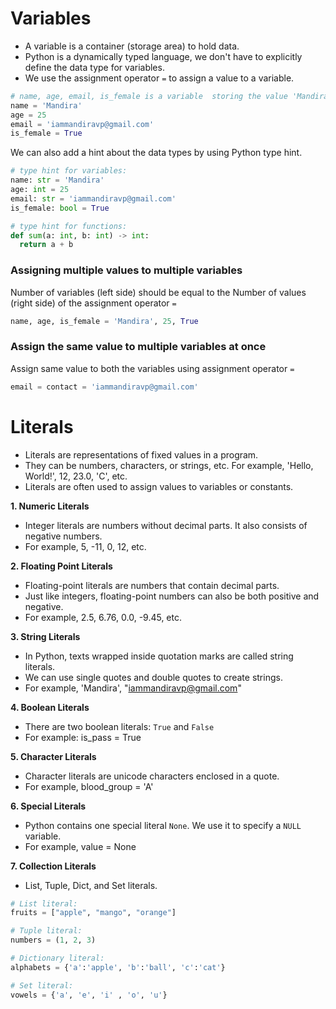 # **Variables**

- A variable is a container (storage area) to hold data.
- Python is a dynamically typed language, we don't have to explicitly define the data type for variables.
- We use the assignment operator `=` to assign a value to a variable.

```python
# name, age, email, is_female is a variable  storing the value 'Mandira', 25, 'iammandiravp@gmail.com', and True.
name = 'Mandira'
age = 25
email = 'iammandiravp@gmail.com'
is_female = True
```

We can also add a hint about the data types by using Python type hint.
```python
# type hint for variables:
name: str = 'Mandira'
age: int = 25
email: str = 'iammandiravp@gmail.com'
is_female: bool = True

# type hint for functions:
def sum(a: int, b: int) -> int:
  return a + b
```

### **Assigning multiple values to multiple variables**
Number of variables (left side) should be equal to the Number of values (right side) of the assignment operator `=`
```python
name, age, is_female = 'Mandira', 25, True
```

### Assign the same value to multiple variables at once
Assign same value to both the variables using assignment operator `=`
```python
email = contact = 'iammandiravp@gmail.com'
```

# Literals
- Literals are representations of fixed values in a program.
- They can be numbers, characters, or strings, etc. For example, 'Hello, World!', 12, 23.0, 'C', etc.
- Literals are often used to assign values to variables or constants.

**1. Numeric Literals**
- Integer literals are numbers without decimal parts. It also consists of negative numbers.
- For example, 5, -11, 0, 12, etc.

**2. Floating Point Literals**
- Floating-point literals are numbers that contain decimal parts.
- Just like integers, floating-point numbers can also be both positive and negative.
- For example, 2.5, 6.76, 0.0, -9.45, etc.

**3. String Literals**
- In Python, texts wrapped inside quotation marks are called string literals.
- We can use single quotes and double quotes to create strings.
- For example, 'Mandira', "iammandiravp@gmail.com"

**4. Boolean Literals**
- There are two boolean literals: `True` and `False`
- For example: is_pass = True

**5. Character Literals**
- Character literals are unicode characters enclosed in a quote.
- For example, blood_group = 'A'

**6. Special Literals** 
- Python contains one special literal `None`. We use it to specify a `NULL` variable.
- For example, value = None

**7. Collection Literals**
- List, Tuple, Dict, and Set literals.
```python
# List literal:
fruits = ["apple", "mango", "orange"] 

# Tuple literal:
numbers = (1, 2, 3) 

# Dictionary literal:
alphabets = {'a':'apple', 'b':'ball', 'c':'cat'} 

# Set literal:
vowels = {'a', 'e', 'i' , 'o', 'u'} 
```    








